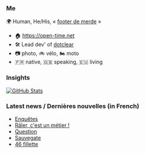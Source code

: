 ### Me

🌍 Human, He/His, « [footer de merde](https://open-time.net/post/2013/07/17/La-veritable-histoire-du-Footer-de-merde-) » 
* 🏠 https://open-time.net 
* 🛠️ Lead dev' of [dotclear](https://git.dotclear.org/dev/dotclear)
* 📷 photo, 🚲 vélo, 🏍️ moto 
* 🇫🇷 native, 🇬🇧 speaking, 🇪🇺 living

### Insights

[![GitHub Stats](https://github-readme-stats-sigma-five.vercel.app/api?username=franck-paul)](https://github.com/franck-paul)

### Latest news / Dernières nouvelles (in French)

<!-- BLOG-POST-LIST:START -->
- [Enquêtes](https://open-time.net/post/2024/09/20/Enquetes)
- [Râler, c&#39;est un métier !](https://open-time.net/post/2024/09/19/Raler-c-est-un-metier-)
- [Question](https://open-time.net/post/2024/09/18/Question)
- [Sauvegate](https://open-time.net/post/2024/09/17/Sauvegate)
- [46 fillette](https://open-time.net/post/2024/09/16/46-fillette)
<!-- BLOG-POST-LIST:END -->
